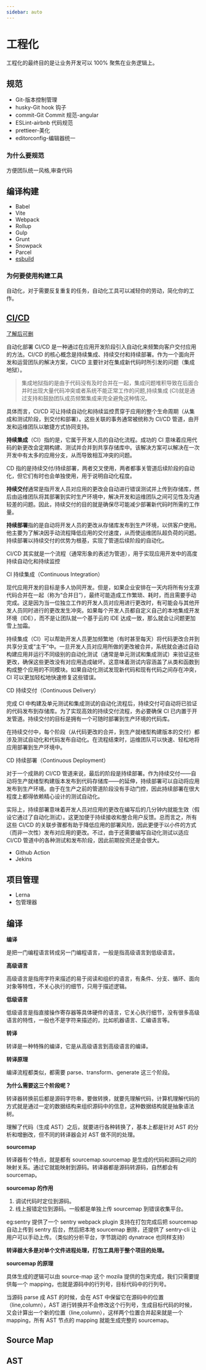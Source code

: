 ```yaml
---
sidebar: auto
---
```


# 工程化

工程化的最终目的是让业务开发可以 100% 聚焦在业务逻辑上。

## 规范

- Git-版本控制管理
- husky-Git hook 钩子
- commit-Git Commit 规范-angular
- ESLint-airbnb 代码规范
- prettieer-美化
- editorconfig-编辑器统一

### 为什么要规范

方便团队统一风格,审查代码

## 编译构建

- Babel
- Vite
- Webpack
- Rollup
- Gulp
- Grunt
- Snowpack
- Parcel
- [esbuild](https://esbuild.github.io/)

### 为何要使用构建工具

自动化，对于需要反复重复的任务，自动化工具可以减轻你的劳动，简化你的工作。

## [CI/CD](https://www.redhat.com/zh/topics/devops/what-is-ci-cd)

[了解后可删](https://blog.csdn.net/soledadzz/article/details/102949772)

自动化部署 CI/CD 是一种通过在应用开发阶段引入自动化来频繁向客户交付应用的方法。CI/CD 的核心概念是持续集成、持续交付和持续部署。作为一个面向开发和运营团队的解决方案，CI/CD 主要针对在集成新代码时所引发的问题（集成地狱）。

> 集成地狱指的是由于代码没有及时合并在一起，集成问题堆积导致在后面合并时出现大量代码冲突或者系统不能正常工作的问题,持续集成 (CI)就是通过支持和鼓励团队成员频繁集成来完全避免这种情况。

具体而言，CI/CD 可让持续自动化和持续监控贯穿于应用的整个生命周期（从集成和测试阶段，到交付和部署）。这些关联的事务通常被统称为 CI/CD 管道，由开发和运维团队以敏捷方式协同支持。

**持续集成**（CI）指的是，它属于开发人员的自动化流程。成功的 CI 意味着应用代码的新更改会定期构建、测试并合并到共享存储库中。该解决方案可以解决在一次开发中有太多的应用分支，从而导致相互冲突的问题。

CD 指的是持续交付/持续部署，两者交叉使用，两者都事关管道后续阶段的自动化，但它们有时也会单独使用，用于说明自动化程度。

**持续交付**通常是指开发人员对应用的更改会自动进行错误测试并上传到存储库，然后由运维团队将其部署到实时生产环境中，解决开发和运维团队之间可见性及沟通较差的问题。因此，持续交付的目的就是确保尽可能减少部署新代码时所需的工作量。

**持续部署**指的是自动将开发人员的更改从存储库发布到生产环境，以供客户使用。他主要为了解决因手动流程降低应用的交付速度，从而使运维团队超负荷的问题。持续部署以持续交付的优势为根基，实现了管道后续阶段的自动化。

CI/CD 其实就是一个流程（通常形象的表述为管道），用于实现应用开发中的高度持续自动化和持续监控

CI 持续集成（Continuous Integration）

现代应用开发的目标是多人协同开发。但是，如果企业安排在一天内将所有分支源代码合并在一起（称为“合并日”），最终可能造成工作繁琐、耗时，而且需要手动完成。这是因为当一位独立工作的开发人员对应用进行更改时，有可能会与其他开发人员同时进行的更改发生冲突。如果每个开发人员都自定义自己的本地集成开发环境（IDE），而不是让团队就一个基于云的 IDE 达成一致，那么就会让问题更加雪上加霜。

持续集成（CI）可以帮助开发人员更加频繁地（有时甚至每天）将代码更改合并到共享分支或“主干”中。一旦开发人员对应用所做的更改被合并，系统就会通过自动构建应用并运行不同级别的自动化测试（通常是单元测试和集成测试）来验证这些更改，确保这些更改没有对应用造成破坏。这意味着测试内容涵盖了从类和函数到构成整个应用的不同模块。如果自动化测试发现新代码和现有代码之间存在冲突，CI 可以更加轻松地快速修复这些错误。

CD 持续交付（Continuous Delivery）

完成 CI 中构建及单元测试和集成测试的自动化流程后，持续交付可自动将已验证的代码发布到存储库。为了实现高效的持续交付流程，务必要确保 CI 已内置于开发管道。持续交付的目标是拥有一个可随时部署到生产环境的代码库。

在持续交付中，每个阶段（从代码更改的合并，到生产就绪型构建版本的交付）都涉及测试自动化和代码发布自动化。在流程结束时，运维团队可以快速、轻松地将应用部署到生产环境中。

CD 持续部署（Continuous Deployment）

对于一个成熟的 CI/CD 管道来说，最后的阶段是持续部署。作为持续交付——自动将生产就绪型构建版本发布到代码存储库——的延伸，持续部署可以自动将应用发布到生产环境。由于在生产之前的管道阶段没有手动门控，因此持续部署在很大程度上都得依赖精心设计的测试自动化。

实际上，持续部署意味着开发人员对应用的更改在编写后的几分钟内就能生效（假设它通过了自动化测试）。这更加便于持续接收和整合用户反馈。总而言之，所有这些 CI/CD 的关联步骤都有助于降低应用的部署风险，因此更便于以小件的方式（而非一次性）发布对应用的更改。不过，由于还需要编写自动化测试以适应 CI/CD 管道中的各种测试和发布阶段，因此前期投资还是会很大。

- Github Action
- Jekins

## 项目管理

- Lerna
- 包管理器

## 编译

**编译**

是把一门编程语言转成另一门编程语言，一般是指高级语言到低级语言。

**高级语言**

高级语言是指用字符来描述的易于阅读和组织的语言，有条件、分支、循环、面向对象等特性，不关心执行的细节，只用于描述逻辑。

**低级语言**

低级语言是指直接操作寄存器等具体硬件的语言，它关心执行细节，没有很多高级语言的特性，一般也不是字符来描述的，比如机器语言、汇编语言等。

**转译**

转译是一种特殊的编译，它是从高级语言到高级语言的编译。

**转译原理**

编译流程都类似，都需要 parse、transform、generate 这三个阶段。

**为什么需要这三个阶段呢？**

转译器转换前后都是源码字符串，要做转换，就要先理解代码，计算机理解代码的方式就是通过一定的数据结构来组织源码中的信息，这种数据结构就是抽象语法树。

理解了代码（生成 AST）之后，就要进行各种转换了，基本上都是针对 AST 的分析和增删改，但不同的转译器会对 AST 做不同的处理。

**sourcemap**

转译器有个特点，就是都有 sourcemap.sourcemap 是生成的代码和源码之间的映射关系。通过它就能映射到源码。转译器都是源码转源码，自然都会有 sourcemap。

**sourcemap 的作用**

1. 调试代码时定位到源码。
2. 线上报错定位到源码。一般都是单独上传 sourcemap 到错误收集平台。

eg:sentry 提供了一个 sentry webpack plugin 支持在打包完成后把 sourcemap 自动上传到 sentry 后台，然后把本地 sourcemap 删除，还提供了 sentry-cli 让用户可以手动上传。（类似的分析平台，字节跳动的 dynatrace 也同样支持）

**转译器大多是对单个文件进程处理，打包工具用于整个项目的处理。**

**sourcemap 的原理**

具体生成的逻辑可以由 source-map 这个 mozila 提供的包来完成，我们只需要提供每一个 mapping，也就是源码中的行列号，目标代码中的行列号。

当源码 parse 成 AST 的时候，会在 AST 中保留它在源码中的位置（line,column），AST 进行转换并不会修改这个行列号，生成目标代码的时候，又会计算出一个新的位置（line,column），这样两个位置合并起来就是一个 mapping，所有 AST 节点的 mapping 就能生成完整的 sourcemap。

## Source Map

## AST
